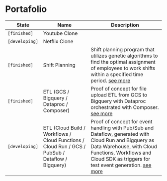 # Portafolio


|State|Name|Description|
|-----|----|-----------|
|`[finished]`|Youtube Clone|
|`[developing]`|Netflix Clone|
|`[finished]`|Shift Planning|Shift planning program that utilizes genetic algorithms to find the optimal assignment of employees to work shifts within a specified time period. [see more](./003__shift_planning/)
|`[finished]`|ETL (GCS / Bigquery / Dataproc / Composer)|Proof of concept for file upload ETL from GCS to Bigquery with Dataproc orchestrated with Composer. [see more](./004__composer-dataproc-bq/)
|`[developing]`|ETL (Cloud Build / Workflows / Cloud Functions / Cloud Run / GCS / PubSub / Dataflow / Bigquery)|Proof of concept for event handling with Pub/Sub and Dataflow, generated with Cloud Run and Bigquery as Data Warehouse, with Cloud Functions, Workflows and Cloud SDK as triggers for test event generation. [see more](./005__build-workflows/)
